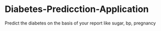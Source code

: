 # Diabetes-Predicction-Application
Predict the diabetes on the basis of your report like sugar, bp, pregnancy
